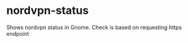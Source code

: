 nordvpn-status
=========

Shows nordvpn status in Gnome. Check is based on requesting https endpoint

